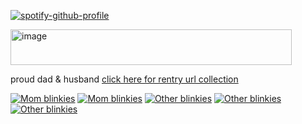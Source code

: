 [![spotify-github-profile](https://spotify-github-profile.kittinanx.com/api/view?uid=31t5xdx6mznzprc3axwmzn4uh55m&cover_image=true&theme=novatorem&show_offline=true&background_color=232843&interchange=true&bar_color=5fbdc4&bar_color_cover=false)](https://spotify-github-profile.kittinanx.com/api/view?uid=31t5xdx6mznzprc3axwmzn4uh55m&redirect=true)


<img width="450" height="57" alt="image" src="https://github.com/user-attachments/assets/04f54dbd-493f-4a4d-9126-c200d5e95ea3" />


proud dad & husband
[click here for rentry url collection](https://rentry.co/orphs)


<a href="http://blinki.es/mom"><img src="http://blinki.es/blinkies/mom/i-love-my-little-girl.gif" alt="Mom blinkies" ></a> <a href="http://blinki.es/mom"><img src="http://blinki.es/blinkies/mom/my-daughter.gif" alt="Mom blinkies" ></a> <a href="http://blinki.es/other"><img src="http://blinki.es/blinkies/other/happy-to-be-me.gif" alt="Other blinkies" ></a> <a href="http://blinki.es/other"><img src="http://blinki.es/blinkies/other/save-the-earth.gif" alt="Other blinkies" ></a> <a href="http://blinki.es/other"><img src="http://blinki.es/blinkies/other/you-are-my-sunshine.gif" alt="Other blinkies" ></a> 
